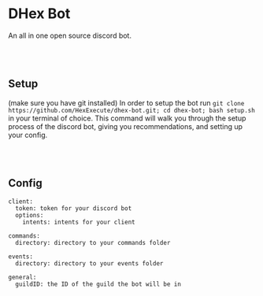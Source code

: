 # DHex Bot

An all in one open source discord bot.

<br><br>

## Setup
(make sure you have git installed)
In order to setup the bot run `git clone https://github.com/HexExecute/dhex-bot.git; cd dhex-bot; bash setup.sh` in your terminal of choice.
This command will walk you through the setup process of the discord bot, giving you recommendations, and setting up your config.

<br><br>

## Config
```
client:
  token: token for your discord bot
  options:
    intents: intents for your client

commands:
  directory: directory to your commands folder

events:
  directory: directory to your events folder

general:
  guildID: the ID of the guild the bot will be in
```
